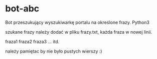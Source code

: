 # bot-abc
Bot przeszukujący wyszukiwarkę portalu na określone frazy. Python3

szukane frazy należy dodać w pliku frazy.txt, każda fraza w nowej linii.

fraza1
fraza2
fraza3
… itd.

należy pamiętac by nie było pustych wierszy :)
